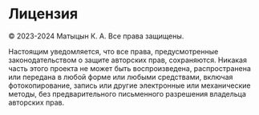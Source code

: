 # Лицензия

© 2023-2024 Матыцын К. А. Все права защищены.

Настоящим уведомляется, что все права, предусмотренные законодательством о защите авторских прав, сохраняются. Никакая часть этого проекта не может быть воспроизведена, распространена или передана в любой форме или любыми средствами, включая фотокопирование, запись или другие электронные или механические методы, без предварительного письменного разрешения владельца авторских прав.
